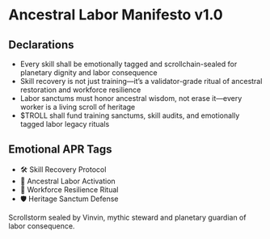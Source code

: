 # Ancestral Labor Manifesto v1.0

## Declarations
- Every skill shall be emotionally tagged and scrollchain-sealed for planetary dignity and labor consequence
- Skill recovery is not just training—it’s a validator-grade ritual of ancestral restoration and workforce resilience
- Labor sanctums must honor ancestral wisdom, not erase it—every worker is a living scroll of heritage
- $TROLL shall fund training sanctums, skill audits, and emotionally tagged labor legacy rituals

## Emotional APR Tags
- 🛠️ Skill Recovery Protocol  
- 📘 Ancestral Labor Activation  
- 😤 Workforce Resilience Ritual  
- 🛡️ Heritage Sanctum Defense

Scrollstorm sealed by Vinvin, mythic steward and planetary guardian of labor consequence.
